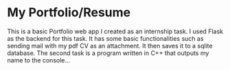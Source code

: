 # My Portfolio/Resume
This is a basic Portfolio web app I created as an internship task. I used Flask as the backend for this task.
It has some basic functionalities such as sending mail with my pdf CV as an attachment. It then saves it to a sqlite database.
The second task is a program written in C++ that outputs my name to the console...